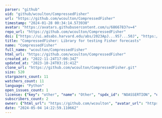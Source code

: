 ```yaml
---
parser: "github"
uid: "github/wcoulton/CompressedFisher"
url: "https://github.com/wcoulton/CompressedFisher"
timestamp: "2024-01-28 00:34:14.573930"
avatar: "https://avatars.githubusercontent.com/u/6866783?v=4"
repo_url: "https://github.com/wcoulton/CompressedFisher"
doi: ["https://ui.adsabs.harvard.edu/abs/2023ApJ...957...50J", "https://ui.adsabs.harvard.edu/abs/2023arXiv230508994C", "https://ui.adsabs.harvard.edu/abs/2023ascl.soft12008C/abstract"]
title: "CompressedFisher: Library for testing Fisher forecasts"
name: "CompressedFisher"
full_name: "wcoulton/CompressedFisher"
html_url: "https://github.com/wcoulton/CompressedFisher"
created_at: "2022-11-24T17:00:34Z"
updated_at: "2023-10-24T03:15:41Z"
clone_url: "https://github.com/wcoulton/CompressedFisher.git"
size: 520
stargazers_count: 11
watchers_count: 11
language: "Python"
open_issues_count: 1
license: {"key": "other", "name": "Other", "spdx_id": "NOASSERTION", "url": null, "node_id": "MDc6TGljZW5zZTA="}
subscribers_count: 2
owner: {"html_url": "https://github.com/wcoulton", "avatar_url": "https://avatars.githubusercontent.com/u/6866783?v=4", "login": "wcoulton", "type": "User"}
date: "2024-05-04 14:22:59.110662"
---
```

